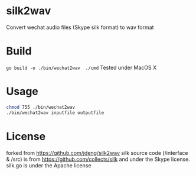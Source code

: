 # silk2wav
Convert wechat audio files (Skype silk format) to wav format

# Build
`go build -o ./bin/wechat2wav  ./cmd` Tested under MacOS X

# Usage
```bash
chmod 755 ./bin/wechat2wav
./bin/wechat2wav inputfile outputfile
```

# License
forked from https://github.com/jdeng/silk2wav
silk source code (/interface & /src) is from https://github.com/collects/silk and under the Skype license.
silk.go is under the Apache license

